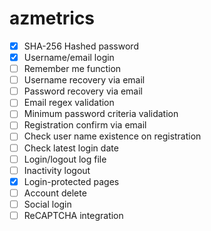 # azmetrics

- [x] SHA-256 Hashed password
- [x] Username/email login
- [ ] Remember me function
- [ ] Username recovery via email
- [ ] Password recovery via email
- [ ] Email regex validation
- [ ] Minimum password criteria validation
- [ ] Registration confirm via email
- [ ] Check user name existence on registration
- [ ] Check latest login date
- [ ] Login/logout log file
- [ ] Inactivity logout
- [x] Login-protected pages
- [ ] Account delete
- [ ] Social login
- [ ] ReCAPTCHA integration
